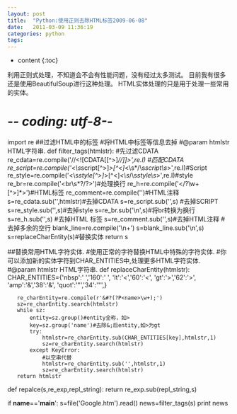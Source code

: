 ```yaml
---
layout: post
title:  "Python:使用正则去除HTML标签2009-06-08"
date:   2011-03-09 11:36:19
categories: python
tags:
---
```


* content
{:toc}

利用正则式处理，不知道会不会有性能问题，没有经过太多测试。
 目前我有很多还是使用BeautifulSoup进行这种处理。
 HTML实体处理的只是用于处理一些常用的实体。
 
 # -*- coding: utf-8-*-
 import re
 ##过滤HTML中的标签
 #将HTML中标签等信息去掉
 #@param htmlstr HTML字符串.
 def filter_tags(htmlstr):
       #先过滤CDATA
       re_cdata=re.compile('//<!\[CDATA\[[^>]*//\]\]>',re.I) #匹配CDATA
       re_script=re.compile('<\s*script[^>]*>[^<]*<\s*/\s*script\s*>',re.I)#Script
       re_style=re.compile('<\s*style[^>]*>[^<]*<\s*/\s*style\s*>',re.I)#style
       re_br=re.compile('<br\s*?/?>')#处理换行
       re_h=re.compile('</?\w+[^>]*>')#HTML标签
       re_comment=re.compile('<!--[^>]*-->')#HTML注释
       s=re_cdata.sub('',htmlstr)#去掉CDATA
       s=re_script.sub('',s) #去掉SCRIPT
       s=re_style.sub('',s)#去掉style
       s=re_br.sub('\n',s)#将br转换为换行
       s=re_h.sub('',s) #去掉HTML 标签
       s=re_comment.sub('',s)#去掉HTML注释
       #去掉多余的空行
       blank_line=re.compile('\n+')
       s=blank_line.sub('\n',s)
       s=replaceCharEntity(s)#替换实体
       return s
 
 ##替换常用HTML字符实体.
 #使用正常的字符替换HTML中特殊的字符实体.
 #你可以添加新的实体字符到CHAR_ENTITIES中,处理更多HTML字符实体.
 #@param htmlstr HTML字符串.
 def replaceCharEntity(htmlstr):
       CHAR_ENTITIES={'nbsp':' ','160':' ',
                   'lt':'<','60':'<',
                   'gt':'>','62':'>',
                   'amp':'&','38':'&',
                   'quot':'"','34':'"',}
       
       re_charEntity=re.compile(r'&#?(?P<name>\w+);')
       sz=re_charEntity.search(htmlstr)
       while sz:
           entity=sz.group()#entity全称，如>
           key=sz.group('name')#去除&;后entity,如>为gt
           try:
               htmlstr=re_charEntity.sub(CHAR_ENTITIES[key],htmlstr,1)
               sz=re_charEntity.search(htmlstr)
           except KeyError:
               #以空串代替
               htmlstr=re_charEntity.sub('',htmlstr,1)
               sz=re_charEntity.search(htmlstr)
       return htmlstr
 
 def repalce(s,re_exp,repl_string):
       return re_exp.sub(repl_string,s)
 
 if __name__=='__main__':
       s=file('Google.htm').read()
       news=filter_tags(s)
       print news
        
